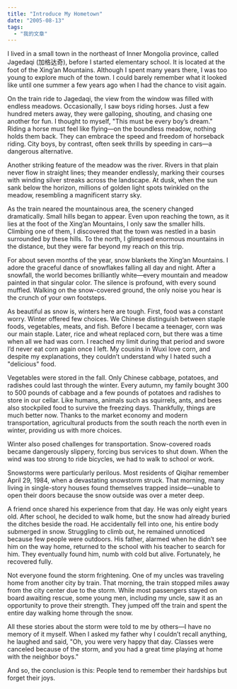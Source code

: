 ```yaml
---
title: "Introduce My Hometown"
date: "2005-08-13"
tags: 
  - "我的文章"
---
```


I lived in a small town in the northeast of Inner Mongolia province, called Jagedaqi (加格达奇), before I started elementary school. It is located at the foot of the Xing’an Mountains. Although I spent many years there, I was too young to explore much of the town. I could barely remember what it looked like until one summer a few years ago when I had the chance to visit again.

On the train ride to Jagedaqi, the view from the window was filled with endless meadows. Occasionally, I saw boys riding horses. Just a few hundred meters away, they were galloping, shouting, and chasing one another for fun. I thought to myself, "This must be every boy’s dream." Riding a horse must feel like flying—on the boundless meadow, nothing holds them back. They can embrace the speed and freedom of horseback riding. City boys, by contrast, often seek thrills by speeding in cars—a dangerous alternative.

Another striking feature of the meadow was the river. Rivers in that plain never flow in straight lines; they meander endlessly, marking their courses with winding silver streaks across the landscape. At dusk, when the sun sank below the horizon, millions of golden light spots twinkled on the meadow, resembling a magnificent starry sky.

As the train neared the mountainous area, the scenery changed dramatically. Small hills began to appear. Even upon reaching the town, as it lies at the foot of the Xing’an Mountains, I only saw the smaller hills. Climbing one of them, I discovered that the town was nestled in a basin surrounded by these hills. To the north, I glimpsed enormous mountains in the distance, but they were far beyond my reach on this trip.

For about seven months of the year, snow blankets the Xing’an Mountains. I adore the graceful dance of snowflakes falling all day and night. After a snowfall, the world becomes brilliantly white—every mountain and meadow painted in that singular color. The silence is profound, with every sound muffled. Walking on the snow-covered ground, the only noise you hear is the crunch of your own footsteps.

As beautiful as snow is, winters here are tough.
First, food was a constant worry. Winter offered few choices. We Chinese distinguish between staple foods, vegetables, meats, and fish. Before I became a teenager, corn was our main staple. Later, rice and wheat replaced corn, but there was a time when all we had was corn. I reached my limit during that period and swore I’d never eat corn again once I left. My cousins in Wuxi love corn, and despite my explanations, they couldn’t understand why I hated such a "delicious" food.

Vegetables were stored in the fall. Only Chinese cabbage, potatoes, and radishes could last through the winter. Every autumn, my family bought 300 to 500 pounds of cabbage and a few pounds of potatoes and radishes to store in our cellar. Like humans, animals such as squirrels, ants, and bees also stockpiled food to survive the freezing days. Thankfully, things are much better now. Thanks to the market economy and modern transportation, agricultural products from the south reach the north even in winter, providing us with more choices.

Winter also posed challenges for transportation. Snow-covered roads became dangerously slippery, forcing bus services to shut down. When the wind was too strong to ride bicycles, we had to walk to school or work.

Snowstorms were particularly perilous. Most residents of Qiqihar remember April 29, 1984, when a devastating snowstorm struck. That morning, many living in single-story houses found themselves trapped inside—unable to open their doors because the snow outside was over a meter deep.

A friend once shared his experience from that day. He was only eight years old. After school, he decided to walk home, but the snow had already buried the ditches beside the road. He accidentally fell into one, his entire body submerged in snow. Struggling to climb out, he remained unnoticed because few people were outdoors. His father, alarmed when he didn’t see him on the way home, returned to the school with his teacher to search for him. They eventually found him, numb with cold but alive. Fortunately, he recovered fully.

Not everyone found the storm frightening. One of my uncles was traveling home from another city by train. That morning, the train stopped miles away from the city center due to the storm. While most passengers stayed on board awaiting rescue, some young men, including my uncle, saw it as an opportunity to prove their strength. They jumped off the train and spent the entire day walking home through the snow.

All these stories about the storm were told to me by others—I have no memory of it myself. When I asked my father why I couldn’t recall anything, he laughed and said, "Oh, you were very happy that day. Classes were canceled because of the storm, and you had a great time playing at home with the neighbor boys."

And so, the conclusion is this: People tend to remember their hardships but forget their joys.

